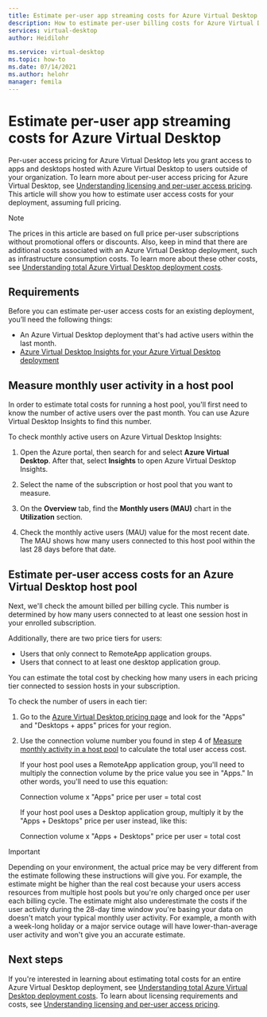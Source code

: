 ```yaml
---
title: Estimate per-user app streaming costs for Azure Virtual Desktop - Azure
description: How to estimate per-user billing costs for Azure Virtual Desktop.
services: virtual-desktop
author: Heidilohr

ms.service: virtual-desktop
ms.topic: how-to
ms.date: 07/14/2021
ms.author: helohr
manager: femila
---
```


# Estimate per-user app streaming costs for Azure Virtual Desktop

Per-user access pricing for Azure Virtual Desktop lets you grant access to apps and desktops hosted with Azure Virtual Desktop to users outside of your organization. To learn more about per-user access pricing for Azure Virtual Desktop, see [Understanding licensing and per-user access pricing](licensing.md). This article will show you how to estimate user access costs for your deployment, assuming full pricing.

>[!NOTE]
>The prices in this article are based on full price per-user subscriptions without promotional offers or discounts. Also, keep in mind that there are additional costs associated with an Azure Virtual Desktop deployment, such as infrastructure consumption costs. To learn more about these other costs, see [Understanding total Azure Virtual Desktop deployment costs](total-costs.md).

## Requirements

Before you can estimate per-user access costs for an existing deployment, you’ll need the following things:

- An Azure Virtual Desktop deployment that's had active users within the last month.
- [Azure Virtual Desktop Insights for your Azure Virtual Desktop deployment](../insights.md)

## Measure monthly user activity in a host pool

In order to estimate total costs for running a host pool, you'll first need to know the number of active users over the past month. You can use Azure Virtual Desktop Insights to find this number.

To check monthly active users on Azure Virtual Desktop Insights:

1. Open the Azure portal, then search for and select **Azure Virtual Desktop**. After that, select **Insights** to open Azure Virtual Desktop Insights.

2. Select the name of the subscription or host pool that you want to measure.

3. On the **Overview** tab, find the **Monthly users (MAU)** chart in the **Utilization** section.

4. Check the monthly active users (MAU) value for the most recent date. The MAU shows how many users connected to this host pool within the last 28 days before that date.

## Estimate per-user access costs for an Azure Virtual Desktop host pool

Next, we'll check the amount billed per billing cycle. This number is determined by how many users connected to at least one session host in your enrolled subscription.

Additionally, there are two price tiers for users:

- Users that only connect to RemoteApp application groups.
- Users that connect to at least one desktop application group.

You can estimate the total cost by checking how many users in each pricing tier connected to session hosts in your subscription.

To check the number of users in each tier:

1. Go to the [Azure Virtual Desktop pricing page](https://azure.microsoft.com/pricing/details/virtual-desktop/#pricing) and look for the "Apps" and "Desktops + apps" prices for your region.
2. Use the connection volume number you found in step 4 of [Measure monthly activity in a host pool](#measure-monthly-user-activity-in-a-host-pool) to calculate the total user access cost.
   
   If your host pool uses a RemoteApp application group, you'll need to multiply the connection volume by the price value you see in "Apps." In other words, you'll need to use this equation:

   Connection volume x "Apps" price per user = total cost

   If your host pool uses a Desktop application group, multiply it by the "Apps + Desktops" price per user instead, like this:

   Connection volume x "Apps + Desktops" price per user = total cost

>[!IMPORTANT]
>Depending on your environment, the actual price may be very different from the estimate following these instructions will give you. For example, the estimate might be higher than the real cost because your users access resources from multiple host pools but you're only charged once per user each billing cycle. The estimate might also underestimate the costs if the user activity during the 28-day time window you're basing your data on doesn't match your typical monthly user activity. For example, a month with a week-long holiday or a major service outage will have lower-than-average user activity and won't give you an accurate estimate.

## Next steps

If you're interested in learning about estimating total costs for an entire Azure Virtual Desktop deployment, see [Understanding total Azure Virtual Desktop deployment costs](total-costs.md). To learn about licensing requirements and costs, see [Understanding licensing and per-user access pricing](licensing.md).
